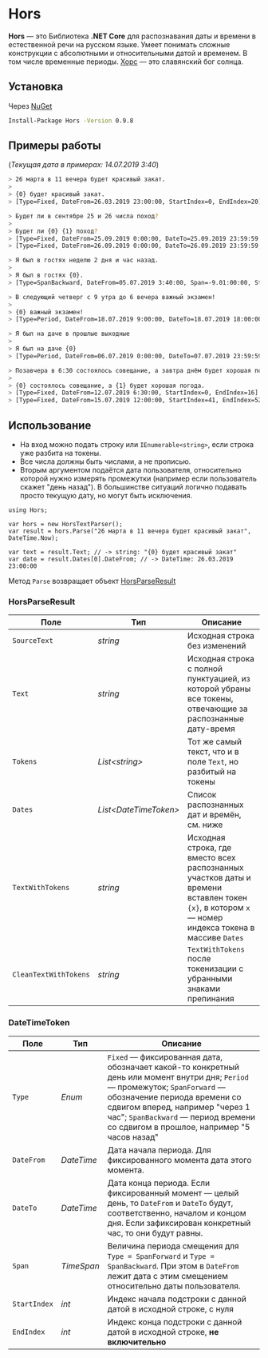 # Hors

**Hors** — это Библиотека **.NET Core** для распознавания даты и времени в естественной речи на русском языке. Умеет понимать сложные 
конструкции с абсолютными и относительными датой и временем. В том числе временные периоды. [Хорс](https://ru.wikipedia.org/wiki/%D0%A5%D0%BE%D1%80%D1%81) — это славянский бог солнца.

## Установка
Через [NuGet](https://www.nuget.org/packages/Hors)
```bash
Install-Package Hors -Version 0.9.8
```

## Примеры работы
(_Текущая дата в примерах: 14.07.2019 3:40_)
```bash
> 26 марта в 11 вечера будет красивый закат.
>
> {0} будет красивый закат.
> [Type=Fixed, DateFrom=26.03.2019 23:00:00, StartIndex=0, EndIndex=20]
```
```bash
> Будет ли в сентябре 25 и 26 числа поход?
>
> Будет ли {0} {1} поход?
> [Type=Fixed, DateFrom=25.09.2019 0:00:00, DateTo=25.09.2019 23:59:59, StartIndex=9, EndIndex=33]
> [Type=Fixed, DateFrom=26.09.2019 0:00:00, DateTo=26.09.2019 23:59:59, StartIndex=9, EndIndex=33]
```
```bash
> Я был в гостях неделю 2 дня и час назад.
>
> Я был в гостях {0}.
> [Type=SpanBackward, DateFrom=05.07.2019 3:40:00, Span=-9.01:00:00, StartIndex=15, EndIndex=39]
```
```bash
> В следующий четверг с 9 утра до 6 вечера важный экзамен!
>
> {0} важный экзамен!
> [Type=Period, DateFrom=18.07.2019 9:00:00, DateTo=18.07.2019 18:00:00, StartIndex=0, EndIndex=40]
```
```bash
> Я был на даче в прошлые выходные
>
> Я был на даче {0}
> [Type=Period, DateFrom=06.07.2019 0:00:00, DateTo=07.07.2019 23:59:59, StartIndex=14, EndIndex=32]
```
```bash
> Позавчера в 6:30 состоялось совещание, а завтра днём будет хорошая погода.
>
> {0} состоялось совещание, а {1} будет хорошая погода.
> [Type=Fixed, DateFrom=12.07.2019 6:30:00, StartIndex=0, EndIndex=16]
> [Type=Fixed, DateFrom=15.07.2019 12:00:00, StartIndex=41, EndIndex=52]
```

## Использование
- На вход можно подать строку или `IEnumerable<string>`, если строка уже разбита на токены.
- Все числа должны быть числами, а не прописью.
- Вторым аргументом подаётся дата пользователя, относительно которой нужно измерять промежутки (например если пользователь скажет "день назад"). В большинстве ситуаций логично подавать просто текущую дату, но могут быть исключения.

```CSharp
using Hors;

var hors = new HorsTextParser();
var result = hors.Parse("26 марта в 11 вечера будет красивый закат", DateTime.Now);

var text = result.Text; // -> string: "{0} будет красивый закат"
var date = result.Dates[0].DateFrom; // -> DateTime: 26.03.2019 23:00:00
```

Метод `Parse` возвращает объект [HorsParseResult](https://github.com/DenisNP/Hors/blob/master/Models/HorsParseResult.cs)

### HorsParseResult
Поле | Тип | Описание
-- | -- | --
`SourceText` | _string_ | Исходная строка без изменений
`Text` | _string_ | Исходная строка с полной пунктуацией, из которой убраны все токены, отвечающие за распознанные дату-время
`Tokens` | _List\<string\>_ | Тот же самый текст, что и в поле `Text`, но разбитый на токены
`Dates` | _List\<DateTimeToken\>_ | Список распознанных дат и времён, см. ниже
`TextWithTokens` | _string_ | Исходная строка, где вместо всех распознанных участков даты и времени вставлен токен `{x}`, в котором `x` — номер индекса токена в массиве `Dates`
`CleanTextWithTokens` | _string_ | `TextWithTokens` после токенизации с убранными знаками препинания

### DateTimeToken
Поле | Тип | Описание
-- | -- | --
`Type` | _Enum_ | `Fixed` — фиксированная дата, обозначает какой-то конкретный день или момент внутри дня; `Period` — промежуток; `SpanForward` — обозначение периода времени со сдвигом вперед, например "через 1 час"; `SpanBackward` — период времени со сдвигом в прошлое, например "5 часов назад"
`DateFrom` | _DateTime_ | Дата начала периода. Для фиксированного момента дата этого момента.
`DateTo` | _DateTime_ | Дата конца периода. Если фиксированный момент — целый день, то `DateFrom` и `DateTo` будут, соответственно, началом и концом дня. Если зафиксирован конкретный час, то они будут равны.
`Span` | _TimeSpan_ | Величина периода смещения для `Type = SpanForward` и `Type = SpanBackward`. При этом в `DateFrom` лежит дата с этим смещением относительно даты пользователя.
`StartIndex` | _int_ | Индекс начала подстроки с данной датой в исходной строке, с нуля
`EndIndex` | _int_ | Индекс конца подстроки с данной датой в исходной строке, **не включительно**
